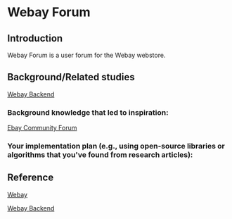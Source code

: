 # Webay Forum

## Introduction

Webay Forum is a user forum for the Webay webstore. 

## Background/Related studies

[Webay Backend](https://github.com/MiguelAgueda/Webay-Backend)

### Background knowledge that led to inspiration:

[Ebay Community Forum](https://community.ebay.com/)

### Your implementation plan (e.g., using open-source libraries or algorithms that you've found from research articles):

## Reference

[Webay](https://github.com/MiguelAgueda/Webay)

[Webay Backend](https://github.com/MiguelAgueda/Webay-Backend)

